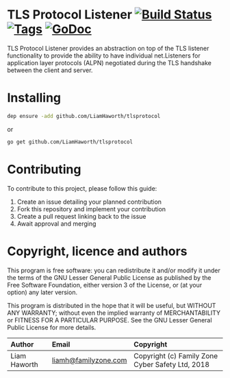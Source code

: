 TLS Protocol Listener [![Build Status](https://travis-ci.org/LiamHaworth/tlsprotocol.svg)](https://travis-ci.org/LiamHaworth/tlsprotocol) [![Tags](https://img.shields.io/github/tag/LiamHaworth/tlsprotocol.svg)](https://github.com/LiamHaworth/tlsprotocol/tags) [![GoDoc](https://godoc.org/github.com/LiamHaworth/tlsprotocol?status.svg)](https://godoc.org/github.com/LiamHaworth/tlsprotocol)
=====================

TLS Protocol Listener provides an abstraction on top of the TLS listener functionality to provide the ability to have
individual net.Listeners for application layer protocols (ALPN) negotiated during the TLS handshake between the client
and server.

Installing
==========

```sh
dep ensure -add github.com/LiamHaworth/tlsprotocol
```

or

```sh
go get github.com/LiamHaworth/tlsprotocol
```

Contributing
=============

To contribute to this project, please follow this guide:

  1. Create an issue detailing your planned contribution
  2. Fork this repository and implement your contribution
  3. Create a pull request linking back to the issue
  4. Await approval and merging

Copyright, licence and authors
==============================

This program is free software: you can redistribute it and/or modify
it under the terms of the GNU Lesser General Public License as published by
the Free Software Foundation, either version 3 of the License, or
(at your option) any later version.

This program is distributed in the hope that it will be useful,
but WITHOUT ANY WARRANTY; without even the implied warranty of
MERCHANTABILITY or FITNESS FOR A PARTICULAR PURPOSE.  See the
GNU Lesser General Public License for more details.


| Author      | Email                | Copyright                                        |
|:------------|:---------------------|:-------------------------------------------------|
| Liam Haworth| liamh@familyzone.com | Copyright (c) Family Zone Cyber Safety Ltd, 2018 |
